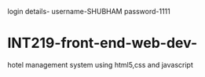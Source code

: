 login details-
username-SHUBHAM
password-1111



# INT219-front-end-web-dev-
hotel management system using html5,css and javascript
